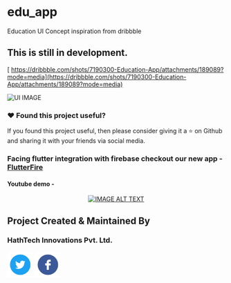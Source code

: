 # edu_app

Education UI Concept inspiration from dribbble

## This is still in development.

[ https://dribbble.com/shots/7190300-Education-App/attachments/189089?mode=media](https://dribbble.com/shots/7190300-Education-App/attachments/189089?mode=media)

![UI IMAGE](https://cdn.dribbble.com/users/2461751/screenshots/7190300/media/f44052c57d6ff29b18bf4b0c7cabc866.png)

### :heart: Found this project useful?

If you found this project useful, then please consider giving it a :star: on Github and sharing it with your friends via social media.

### Facing flutter integration with firebase checkout our new app - [FlutterFire](http://bit.ly/2kOhZ0P)

#### Youtube demo -

<div align="center">
  <a href="https://www.youtube.com/watch?v=L62kvR9clHk"><img src="https://img.youtube.com/vi/L62kvR9clHk/0.jpg" alt="IMAGE ALT TEXT"></a>
</div>

## Project Created & Maintained By

### HathTech Innovations Pvt. Ltd.

<a href="https://twitter.com/hathtech"><img src="https://github.com/aritraroy/social-icons/blob/master/twitter-icon.png?raw=true" width="60"></a>
<a href="https://facebook.com/hathtech"><img src="https://github.com/aritraroy/social-icons/blob/master/facebook-icon.png?raw=true" width="60"></a>
